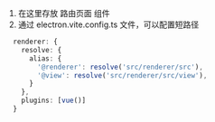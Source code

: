 1. 在这里存放 路由页面 组件
2. 通过 electron.vite.config.ts 文件，可以配置短路径
```ts
  renderer: {
    resolve: {
      alias: {
        '@renderer': resolve('src/renderer/src'),
        '@view': resolve('src/renderer/src/view'),
      }
    },
    plugins: [vue()]
  }
```